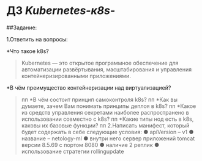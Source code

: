 # ДЗ *Kubernetes-к8s-*

##Задание:

1.Ответить на вопросы:

*Что такое k8s?
> Kubernetes — это открытое программное обеспечение для автоматизации развёртывания, масштабирования и управления контейнеризированными приложениями.

*В чём преимущество контейнеризации над виртуализацией?
>пп
*В чём состоит принцип самоконтроля k8s?
>пп
*Как вы думаете, зачем Вам понимать принципы деплоя в k8s?
>пп
*Какое из средств управления секретами наиболее распространено в использовании совместно с k8s?
>пп
*Какие типы нод есть в k8s, каковы их базовые функции?
>пп
2.Написать манифест, который будет содержать в себе следующие условия: ● apiVersion – v1 ● название – netology-ml ● внутри него сервер приложений tomcat версии 8.5.69 с портом 8080 ● наличие 2 реплик ● использование стратегии rollingupdate





